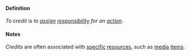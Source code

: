 #### Definition

*To credit* is *to [assign](https://github.com/gcassel/Modular-Organizing-Terminology/blob/master/terms/assign.md) [responsibility](https://github.com/gcassel/Modular-Organizing-Terminology/blob/master/terms/responsibility.md) for an [action](https://github.com/gcassel/Modular-Organizing-Terminology/blob/master/terms/act.md)*.

#### Notes

*Credits* are often associated with [specific](https://github.com/gcassel/Modular-Organizing-Terminology/blob/master/terms/specific.md) [resources](https://github.com/gcassel/Modular-Organizing-Terminology/blob/master/terms/resource.md), such as [media](https://github.com/gcassel/Modular-Organizing-Terminology/blob/master/terms/media.md) [items](https://github.com/gcassel/Modular-Organizing-Terminology/blob/master/terms/item.md).
